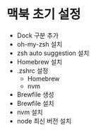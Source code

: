 # 맥북 초기 설정

- Dock 구분 추가
- oh-my-zsh 설치
- zsh auto suggestion 설치
- Homebrew 설치
- .zshrc 설정
  - Homebrew
  - nvm
- Brewfile 생성
- Brewfile 설치
- nvm 설치
- node 최신 버전 설치
